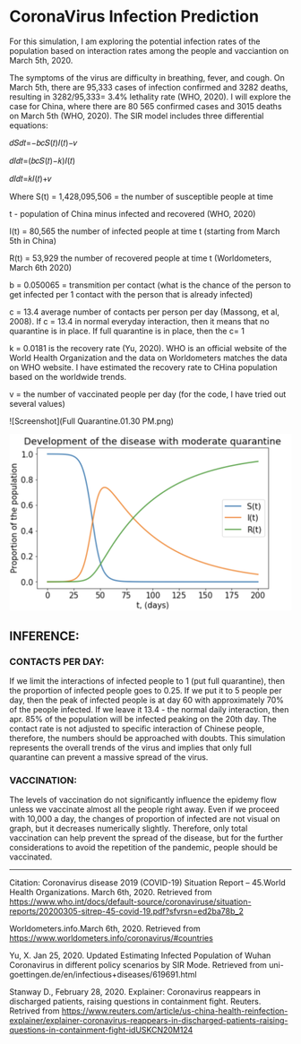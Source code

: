 # CoronaVirus Infection Prediction

For this simulation, I am exploring the potential infection rates of the population based on interaction rates among the people and vacciantion on March 5th, 2020.

The symptoms of the virus are difficulty in breathing, fever, and cough. On March 5th, there are 95,333 cases of infection confirmed and 3282 deaths, resulting in 3282/95,333= 3.4% lethality rate (WHO, 2020). I will explore the case for China, where there are 80 565 confirmed cases and 3015 deaths on March 5th (WHO, 2020). The SIR model includes three differential equations:

𝑑𝑆𝑑𝑡=−𝑏𝑐𝑆(𝑡)𝐼(𝑡)−𝑣
 
𝑑𝐼𝑑𝑡=(𝑏𝑐𝑆(𝑡)−𝑘)𝐼(𝑡)
 
𝑑𝐼𝑑𝑡=𝑘𝐼(𝑡)+𝑣


Where S(t) = 1,428,095,506 = the number of susceptible people at time

t - population of China minus infected and recovered (WHO, 2020)

I(t) = 80,565 the number of infected people at time t (starting from March 5th in China)

R(t) = 53,929 the number of recovered people at time t (Worldometers, March 6th 2020)

b = 0.050065 = transmition per contact (what is the chance of the person to get infected per 1 contact with the person that is already infected)

c = 13.4 average number of contacts per person per day (Massong, et al, 2008). If c = 13.4 in normal everyday interaction, then it means that no quarantine is in place. If full quarantine is in place, then the c= 1

k = 0.0181 is the recovery rate (Yu, 2020). WHO is an official website of the World Health Organization and the data on Worldometers matches the data on WHO website. I have estimated the recovery rate to CHina population based on the worldwide trends.

v = the number of vaccinated people per day (for the code, I have tried out several values)


![Screenshot](Full Quarantine.01.30 PM.png)

![Screenshot](Moderate.png)

## INFERENCE:

### CONTACTS PER DAY:

If we limit the interactions of infected people to 1 (put full quarantine), then the proportion of infected people goes to 0.25. If we put it to 5 people per day, then the peak of infected people is at day 60 with approximately 70% of the people infected. If we leave it 13.4 - the normal daily interaction, then apr. 85% of the population will be infected peaking on the 20th day. The contact rate is not adjusted to specific interaction of Chinese people, therefore, the numbers should be approached with doubts. This simulation represents the overall trends of the virus and implies that only full quarantine can prevent a massive spread of the virus.

### VACCINATION: 

The levels of vaccination do not significantly influence the epidemy flow unless we vaccinate almost all the people right away. Even if we proceed with 10,000 a day, the changes of proportion of infected are not visual on graph, but it decreases numerically slightly. Therefore, only total vaccination can help prevent the spread of the disease, but for the further considerations to avoid the repetition of the pandemic, people should be vaccinated.



-----------------------------------------------------------
Citation: Coronavirus disease 2019 (COVID-19) Situation Report – 45.World Health Organizations. March 6th, 2020. Retrieved from https://www.who.int/docs/default-source/coronaviruse/situation-reports/20200305-sitrep-45-covid-19.pdf?sfvrsn=ed2ba78b_2

Worldometers.info.March 6th, 2020. Retrieved from https://www.worldometers.info/coronavirus/#countries

Yu, X. Jan 25, 2020. Updated Estimating Infected Population of Wuhan Coronavirus in different policy scenarios by SIR Mode. Retrieved from uni-goettingen.de/en/infectious+diseases/619691.html

Stanway D., February 28, 2020. Explainer: Coronavirus reappears in discharged patients, raising questions in containment fight. Reuters. Retrived from https://www.reuters.com/article/us-china-health-reinfection-explainer/explainer-coronavirus-reappears-in-discharged-patients-raising-questions-in-containment-fight-idUSKCN20M124


